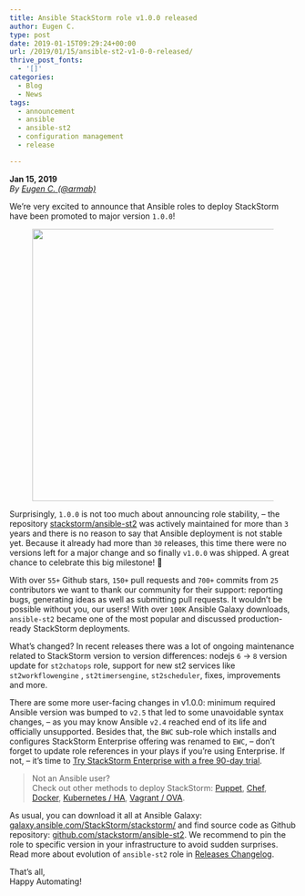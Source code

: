 ```yaml
---
title: Ansible StackStorm role v1.0.0 released
author: Eugen C.
type: post
date: 2019-01-15T09:29:24+00:00
url: /2019/01/15/ansible-st2-v1-0-0-released/
thrive_post_fonts:
  - '[]'
categories:
  - Blog
  - News
tags:
  - announcement
  - ansible
  - ansible-st2
  - configuration management
  - release

---
```

**Jan 15, 2019**  
_By [Eugen C. (@armab)][1]_

We&#8217;re very excited to announce that Ansible roles to deploy StackStorm have been promoted to major version `1.0.0`!

<center>
  <figure class="wp-block-image"><a href="https://galaxy.ansible.com/StackStorm/stackstorm/" target="_blank"><img loading="lazy" width="800" height="478" src="https://stackstorm.com/wp/wp-content/uploads/2019/01/ansible-stackstorm_v1.0.png" alt="" class="wp-image-8659" srcset="https://stackstorm.com/wp/wp-content/uploads/2019/01/ansible-stackstorm_v1.0.png 800w, https://stackstorm.com/wp/wp-content/uploads/2019/01/ansible-stackstorm_v1.0-150x90.png 150w, https://stackstorm.com/wp/wp-content/uploads/2019/01/ansible-stackstorm_v1.0-300x179.png 300w, https://stackstorm.com/wp/wp-content/uploads/2019/01/ansible-stackstorm_v1.0-768x459.png 768w, https://stackstorm.com/wp/wp-content/uploads/2019/01/ansible-stackstorm_v1.0-80x48.png 80w, https://stackstorm.com/wp/wp-content/uploads/2019/01/ansible-stackstorm_v1.0-220x131.png 220w, https://stackstorm.com/wp/wp-content/uploads/2019/01/ansible-stackstorm_v1.0-167x100.png 167w, https://stackstorm.com/wp/wp-content/uploads/2019/01/ansible-stackstorm_v1.0-251x150.png 251w, https://stackstorm.com/wp/wp-content/uploads/2019/01/ansible-stackstorm_v1.0-398x238.png 398w, https://stackstorm.com/wp/wp-content/uploads/2019/01/ansible-stackstorm_v1.0-695x415.png 695w" sizes="(max-width: 800px) 100vw, 800px" /></a></figure>
</center>

<!--more-->

Surprisingly, `1.0.0` is not too much about announcing role stability, &#8211; the repository <a rel="noreferrer noopener" aria-label="stackstorm/ansible-st2 (opens in a new tab)" href="https://github.com/stackstorm/ansible-st2" target="_blank">stackstorm/ansible-st2</a> was actively maintained for more than `3` years and there is no reason to say that Ansible deployment is not stable yet. Because it already had more than `30` releases, this time there were no versions left for a major change and so finally `v1.0.0` was shipped. A great chance to celebrate this big milestone! 🎉

With over `55+` Github stars, `150+` pull requests and `700+` commits from `25` contributors we want to thank our community for their support: reporting bugs, generating ideas as well as submitting pull requests. It wouldn&#8217;t be possible without you, our users! With over `100K` Ansible Galaxy downloads, `ansible-st2` became one of the most popular and discussed production-ready StackStorm deployments.

What&#8217;s changed? In recent releases there was a lot of ongoing maintenance related to StackStorm version to version differences: nodejs `6` -> `8` version update for `st2chatops` role, support for new st2 services like `st2workflowengine` , `st2timersengine`, `st2scheduler`, fixes, improvements and more. 

There are some more user-facing changes in v1.0.0: minimum required Ansible version was bumped to `v2.5` that led to some unavoidable syntax changes, &#8211; as you may know Ansible `v2.4` reached end of its life and officially unsupported. Besides that, the `BWC` sub-role which installs and configures StackStorm Enterprise offering was renamed to `EWC`, &#8211; don&#8217;t forget to update role references in your plays if you&#8217;re using Enterprise. If not, &#8211; it&#8217;s time to <a rel="noreferrer noopener" href="https://stackstorm.com/features/" target="_blank">Try StackStorm Enterprise with a free 90-day trial</a>.

<blockquote class="wp-block-quote">
  <p>
    Not an Ansible user?<br />Check out other methods to deploy StackStorm: <a rel="noreferrer noopener" aria-label="Puppet (opens in a new tab)" href="https://docs.stackstorm.com/install/puppet.html" target="_blank">Puppet</a>, <a href="https://github.com/stackstorm/chef-stackstorm" target="_blank" rel="noreferrer noopener" aria-label="Chef (opens in a new tab)">Chef</a>, <a rel="noreferrer noopener" aria-label="Docker (opens in a new tab)" href="https://docs.stackstorm.com/install/docker.html" target="_blank">Docker</a>, <a rel="noreferrer noopener" aria-label="Kubernetes / HA (opens in a new tab)" href="https://docs.stackstorm.com/install/k8s_ha.html" target="_blank">Kubernetes / HA</a>, <a rel="noreferrer noopener" aria-label="Vagrant / OVA (opens in a new tab)" href="https://docs.stackstorm.com/install/vagrant.html" target="_blank">Vagrant / OVA</a>.
  </p>
</blockquote>

As usual, you can download it all at Ansible Galaxy: <a rel="noreferrer noopener" aria-label="galaxy.ansible.com/StackStorm/stackstorm/ (opens in a new tab)" href="https://galaxy.ansible.com/StackStorm/stackstorm/" target="_blank">galaxy.ansible.com/StackStorm/stackstorm/</a> and find source code as Github repository: <a rel="noreferrer noopener" aria-label="github.com/stackstorm/ansible-st2 (opens in a new tab)" href="https://github.com/stackstorm/ansible-st2" target="_blank">github.com/stackstorm/ansible-st2</a>. We recommend to pin the role to specific version in your infrastructure to avoid sudden surprises. Read more about evolution of `ansible-st2` role in <a rel="noreferrer noopener" href="https://github.com/StackStorm/ansible-st2/releases" target="_blank">Releases Changelog</a>.

That&#8217;s all,  
Happy Automating!

 [1]: https://github.com/armab